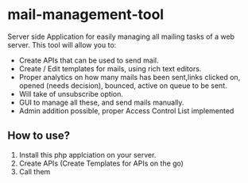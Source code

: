 # mail-management-tool
Server side Application for easily managing all mailing tasks of a web server. This tool will allow you to:
 - Create APIs that can be used to send mail.
 - Create / Edit templates for mails, using rich text editors.
 - Proper analytics on how many mails has been sent,links clicked on, opened (needs decision), bounced, active on queue to be sent.
 - Will take of unsubscribe option.
 - GUI to manage all these, and send mails manually.
 - Admin addition possible, proper Access Control List implemented

## How to use?
1. Install this php applciation on your server.
2. Create APIs (Create Templates for APIs on the go)
3. Call them
